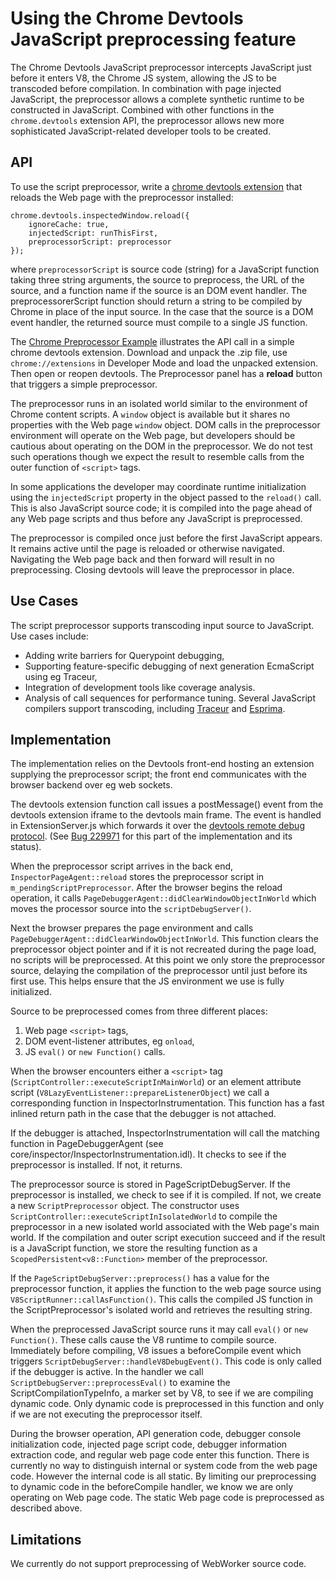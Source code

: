 # Using the Chrome Devtools JavaScript preprocessing feature

The Chrome Devtools JavaScript preprocessor intercepts JavaScript just before it enters V8, the Chrome JS system, allowing the JS to be transcoded before compilation.  In combination with page injected JavaScript, the preprocessor allows a complete synthetic runtime to be constructed in JavaScript. Combined with other functions in the `chrome.devtools` extension API, the preprocessor allows new more sophisticated  JavaScript-related developer tools to be created.

## API

To use the script preprocessor, write a [chrome devtools extension](http://developer.chrome.com/extensions/devtools.inspectedWindow.html#method-reload) that reloads the Web page with the preprocessor installed:
```
chrome.devtools.inspectedWindow.reload({
    ignoreCache: true, 
    injectedScript: runThisFirst,
    preprocessorScript: preprocessor
});
```
where `preprocessorScript` is source code (string) for a JavaScript function taking three string arguments, the source to preprocess, the URL of the source, and a function name if the source is an DOM event handler. The preprocessorerScript function should return a string to be compiled by Chrome in place of the input source. In the case that the source is a DOM event handler, the returned source must compile to a single JS function.

The [Chrome Preprocessor Example](http://developer.chrome.com/extensions/samples.html) illustrates the API call in a simple chrome devtools extension. Download and unpack the .zip file, use `chrome://extensions` in Developer Mode and load the unpacked extension. Then open or reopen devtools. The Preprocessor panel has a **reload** button that triggers a simple preprocessor.

The preprocessor runs in an isolated world similar to the environment of Chrome content scripts. A `window` object is available but it shares no properties with the Web page `window` object.  DOM calls in the preprocessor environment will operate on the Web page, but developers should be cautious about operating on the DOM in the preprocessor. We do not test such operations though we expect the result to resemble calls from the outer function of `<script>` tags.

In some applications the developer may coordinate runtime initialization using the `injectedScript` property in the object passed to the `reload()` call. This is also JavaScript source code; it is compiled into the page ahead of any Web page scripts and thus before any JavaScript is preprocessed.

The preprocessor is compiled once just before the first JavaScript appears. It remains active until the page is reloaded or otherwise navigated. Navigating the Web page back and then forward will result in no preprocessing.  Closing devtools will leave the preprocessor in place.

## Use Cases

The script preprocessor supports transcoding input source to JavaScript. Use cases include:
  * Adding write barriers for Querypoint debugging,
  * Supporting feature-specific debugging of next generation EcmaScript using eg Traceur,
  * Integration of development tools like coverage analysis.
  * Analysis of call sequences for performance tuning.
Several JavaScript compilers support transcoding, including [Traceur](https://github.com/google/traceur-compiler#readme) and [Esprima](http://esprima.org/).

## Implementation

The implementation relies on the Devtools front-end hosting an extension supplying the preprocessor script; the front end communicates with the browser backend over eg web sockets.

The devtools extension function call issues a postMessage() event from the devtools extension iframe to the devtools main frame. The event is handled in ExtensionServer.js which forwards it over the [devtools remote debug protocol](https://developers.google.com/chrome-developer-tools/docs/protocol/1.0/page#command-reload).  (See [Bug 229971](https://code.google.com/p/chromium/issues/detail?id=229971)  for this part of the implementation and its status).

When the preprocessor script arrives in the back end, `InspectorPageAgent::reload` stores the preprocessor script in `m_pendingScriptPreprocessor`. After the browser begins the reload operation, it calls `PageDebuggerAgent::didClearWindowObjectInWorld` which moves the processor source into the `scriptDebugServer()`.

Next the browser prepares the page environment and calls `PageDebuggerAgent::didClearWindowObjectInWorld`. This function clears the preprocessor object pointer and if it is not recreated during the page load, no scripts will be preprocessed. At this point we only store the preprocessor source, delaying the compilation of the preprocessor until just before its first use. This helps ensure that the JS environment we use is fully initialized.

Source to be preprocessed comes from three different places:
  1. Web page `<script>` tags,
  1. DOM event-listener attributes, eg `onload`,
  1. JS `eval()` or `new Function()` calls.

When the browser encounters either a `<script>` tag (`ScriptController::executeScriptInMainWorld`) or an  element attribute script (`V8LazyEventListener::prepareListenerObject`) we call a corresponding function in InspectorInstrumentation. This function has a fast inlined return path in the case that the debugger is not attached.

If the debugger is attached, InspectorInstrumentation will call the matching function in PageDebuggerAgent (see core/inspector/InspectorInstrumentation.idl). It checks to see if the preprocessor is installed. If not, it returns.

The preprocessor source is stored in PageScriptDebugServer.
If the preprocessor is installed, we check to see if it is compiled.  If not, we create a new `ScriptPreprocessor` object.  The constructor uses `ScriptController::executeScriptInIsolatedWorld` to compile the preprocessor in a new isolated world associated with the Web page's main world.  If the compilation and outer script execution succeed and if the result is a JavaScript function, we store the resulting function as a `ScopedPersistent<v8::Function>` member of the preprocessor.

If the `PageScriptDebugServer::preprocess()` has a value for the preprocessor function, it applies the function to the web page source using `V8ScriptRunner::callAsFunction()`.  This calls the compiled JS function in the ScriptPreprocessor's isolated world and retrieves the resulting string.

When the preprocessed JavaScript source runs it may call `eval()` or `new Function()`.  These calls cause the V8 runtime to compile source. Immediately before compiling, V8 issues a beforeCompile event which triggers `ScriptDebugServer::handleV8DebugEvent()`. This code is only called if the debugger is active. In the handler we call `ScriptDebugServer::preprocessEval()` to examine the ScriptCompilationTypeInfo, a marker set by V8, to see if we are compiling dynamic code. Only dynamic code is preprocessed in this function and only if we are not executing the preprocessor itself.

During the browser operation, API generation code, debugger console initialization code, injected page script code, debugger information extraction code, and regular web page code enter this function.  There is currently no way to distinguish internal or system code from the web page code. However the internal code is all static. By limiting our preprocessing to dynamic code in the beforeCompile handler, we know we are only operating on Web page code. The static Web page code is preprocessed as described above.

## Limitations

We currently do not support preprocessing of WebWorker source code.